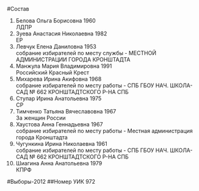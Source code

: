 #Состав
1. Белова Ольга Борисовна 1960   
    ЛДПР
2. Зуева Анастасия Николаевна 1982   
    ЕР
3. Левчук Елена Даниловна 1953   
    собрание избирателей по месту службы - МЕСТНОЙ АДМИНИСТРАЦИИ ГОРОДА КРОНШТАДТА
4. Манжула Мария Владимировна 1991   
    Российский Красный Крест
5. Михарева Ирина Акифовна 1968   
    собрание избирателей по месту работы - СПБ ГБОУ НАЧ. ШКОЛА- САД № 662 КРОНШТАДТСКОГО Р-НА СПБ
6. Ступар Ирина Анатольевна 1975   
    СР
7. Тимченко Татьяна Вячеславовна 1967   
    За женщин России
8. Хаустова Анна Геннадьевна 1967   
    собрание избирателей по месту работы - Местная администрация города Кронштадта
9. Чугункина Ирина Николаевна 1961   
    собрание избирателей по месту работы - СПБ ГБОУ НАЧ. ШКОЛА- САД № 662 КРОНШТАДТСКОГО Р-НА СПБ
10. Шиагина Анна Анатольевна 1979   
    КПРФ

#Выборы-2012
##Номер УИК
972